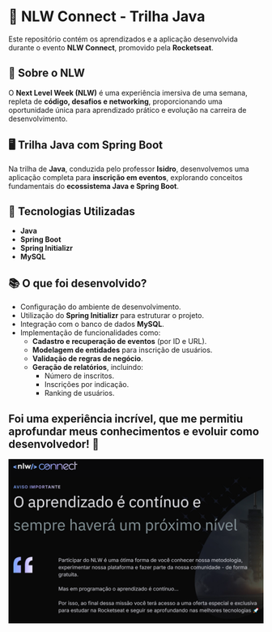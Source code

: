 # 🚀 NLW Connect - Trilha Java

Este repositório contém os aprendizados e a aplicação desenvolvida durante o evento **NLW Connect**, promovido pela **Rocketseat**.

## 📌 Sobre o NLW

O **Next Level Week (NLW)** é uma experiência imersiva de uma semana, repleta de **código, desafios e networking**, proporcionando uma oportunidade única para aprendizado prático e evolução na carreira de desenvolvimento.

## 🖥️ Trilha Java com Spring Boot

Na trilha de **Java**, conduzida pelo professor **Isidro**, desenvolvemos uma aplicação completa para **inscrição em eventos**, explorando conceitos fundamentais do **ecossistema Java e Spring Boot**.

## 🔧 Tecnologias Utilizadas

- **Java**
- **Spring Boot**
- **Spring Initializr**
- **MySQL**

## 📚 O que foi desenvolvido?

- Configuração do ambiente de desenvolvimento.
- Utilização do **Spring Initializr** para estruturar o projeto.
- Integração com o banco de dados **MySQL**.
- Implementação de funcionalidades como:
  - **Cadastro e recuperação de eventos** (por ID e URL).
  - **Modelagem de entidades** para inscrição de usuários.
  - **Validação de regras de negócio**.
  - **Geração de relatórios**, incluindo:
    - Número de inscritos.
    - Inscrições por indicação.
    - Ranking de usuários.
      
## Foi uma experiência incrível, que me permitiu aprofundar meus conhecimentos e evoluir como desenvolvedor! 🚀

![sistemaJava](./nlw-capa.png)
